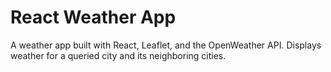 # React Weather App

A weather app built with React, Leaflet, and the OpenWeather API. Displays weather for a queried city and its neighboring cities.  
